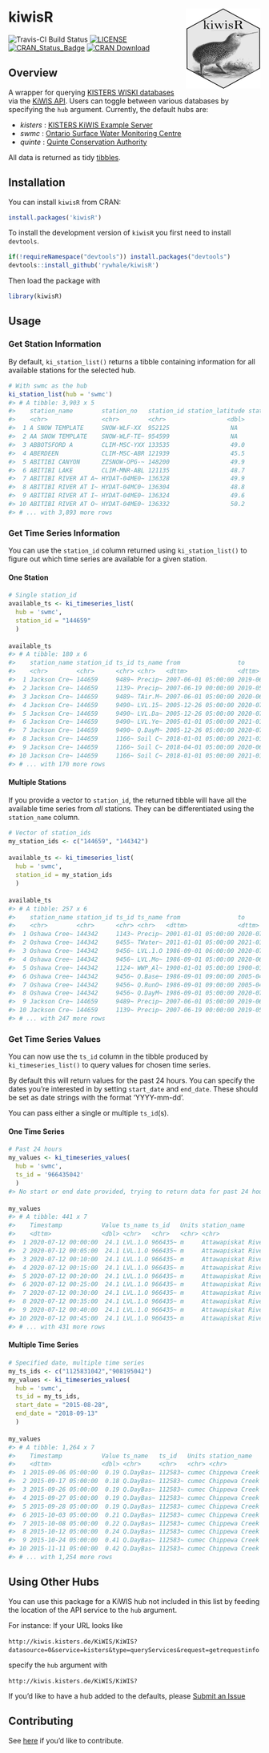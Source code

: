
<!-- README.md is generated from README.Rmd. Please edit that file -->

# kiwisR <img src="tools/readme/kiwisR_small.png" align="right" />

![Travis-CI Build
Status](https://travis-ci.org/rywhale/kiwisR.svg?branch=master)
[![LICENSE](https://img.shields.io/badge/License-MIT-blue.svg)](https://opensource.org/licenses/MIT)
[![CRAN\_Status\_Badge](https://www.r-pkg.org/badges/version/kiwisR)](https://cran.r-project.org/package=kiwisR)
[![CRAN
Download](https://cranlogs.r-pkg.org/badges/kiwisR?color=brightgreen)](https://CRAN.R-project.org/package=kiwisR)

## Overview

A wrapper for querying [KISTERS WISKI
databases](https://www.kisters.net/NA/products/wiski/) via the [KiWIS
API](https://water.kisters.de/en/technology-trends/kisters-and-open-data/).
Users can toggle between various databases by specifying the `hub`
argument. Currently, the default hubs are:

  - *kisters* : [KISTERS KiWIS Example
    Server](http://kiwis.kisters.de/KiWIS2/index.html)
  - *swmc* : [Ontario Surface Water Monitoring
    Centre](https://www.ontario.ca/page/surface-water-monitoring)
  - *quinte* : [Quinte Conservation
    Authority](http://quinteconservation.ca/site/)

All data is returned as tidy
[tibbles](https://CRAN.R-project.org/package=tibble).

## Installation

You can install `kiwisR` from CRAN:

``` r
install.packages('kiwisR')
```

To install the development version of `kiwisR` you first need to install
`devtools`.

``` r
if(!requireNamespace("devtools")) install.packages("devtools")
devtools::install_github('rywhale/kiwisR')
```

Then load the package with

``` r
library(kiwisR)
```

## Usage

### Get Station Information

By default, `ki_station_list()` returns a tibble containing information
for all available stations for the selected hub.

``` r
# With swmc as the hub
ki_station_list(hub = 'swmc')
#> # A tibble: 3,903 x 5
#>    station_name        station_no   station_id station_latitude station_longitu~
#>    <chr>               <chr>        <chr>                 <dbl>            <dbl>
#>  1 A SNOW TEMPLATE     SNOW-WLF-XX  952125                 NA               NA  
#>  2 AA SNOW TEMPLATE    SNOW-WLF-TE~ 954599                 NA               NA  
#>  3 ABBOTSFORD A        CLIM-MSC-YXX 133535                 49.0           -122. 
#>  4 ABERDEEN            CLIM-MSC-ABR 121939                 45.5            -98.4
#>  5 ABITIBI CANYON      ZZSNOW-OPG-~ 148200                 49.9            -81.6
#>  6 ABITIBI LAKE        CLIM-MNR-ABL 121135                 48.7            -80.1
#>  7 ABITIBI RIVER AT A~ HYDAT-04ME0~ 136328                 49.9            -81.6
#>  8 ABITIBI RIVER AT I~ HYDAT-04MC0~ 136304                 48.8            -80.7
#>  9 ABITIBI RIVER AT I~ HYDAT-04ME0~ 136324                 49.6            -81.4
#> 10 ABITIBI RIVER AT O~ HYDAT-04ME0~ 136332                 50.2            -81.6
#> # ... with 3,893 more rows
```

### Get Time Series Information

You can use the `station_id` column returned using `ki_station_list()`
to figure out which time series are available for a given station.

#### One Station

``` r
# Single station_id
available_ts <- ki_timeseries_list(
  hub = 'swmc', 
  station_id = "144659"
  )

available_ts
#> # A tibble: 180 x 6
#>    station_name station_id ts_id ts_name from                to                 
#>    <chr>        <chr>      <chr> <chr>   <dttm>              <dttm>             
#>  1 Jackson Cre~ 144659     9489~ Precip~ 2007-06-01 05:00:00 2019-06-01 05:00:00
#>  2 Jackson Cre~ 144659     1139~ Precip~ 2007-06-19 00:00:00 2019-05-21 12:00:00
#>  3 Jackson Cre~ 144659     9489~ TAir.M~ 2007-06-01 05:00:00 2020-06-01 05:00:00
#>  4 Jackson Cre~ 144659     9490~ LVL.15~ 2005-12-26 05:00:00 2020-07-13 09:30:00
#>  5 Jackson Cre~ 144659     9490~ LVL.Da~ 2005-12-26 05:00:00 2020-07-12 05:00:00
#>  6 Jackson Cre~ 144659     9490~ LVL.Ye~ 2005-01-01 05:00:00 2021-01-01 05:00:00
#>  7 Jackson Cre~ 144659     9490~ Q.DayM~ 2005-12-26 05:00:00 2020-07-12 05:00:00
#>  8 Jackson Cre~ 144659     1166~ Soil C~ 2018-01-01 05:00:00 2021-01-01 05:00:00
#>  9 Jackson Cre~ 144659     1166~ Soil C~ 2018-04-01 05:00:00 2020-06-01 05:00:00
#> 10 Jackson Cre~ 144659     1166~ Soil C~ 2018-01-01 05:00:00 2021-01-01 05:00:00
#> # ... with 170 more rows
```

#### Multiple Stations

If you provide a vector to `station_id`, the returned tibble will have
all the available time series from *all* stations. They can be
differentiated using the `station_name` column.

``` r
# Vector of station_ids
my_station_ids <- c("144659", "144342")

available_ts <- ki_timeseries_list(
  hub = 'swmc', 
  station_id = my_station_ids
  )

available_ts
#> # A tibble: 257 x 6
#>    station_name station_id ts_id ts_name from                to                 
#>    <chr>        <chr>      <chr> <chr>   <dttm>              <dttm>             
#>  1 Oshawa Cree~ 144342     1143~ Precip~ 2001-01-01 05:00:00 2020-07-14 05:00:00
#>  2 Oshawa Cree~ 144342     9455~ TWater~ 2011-01-01 05:00:00 2021-01-01 05:00:00
#>  3 Oshawa Cree~ 144342     9456~ LVL.1.O 1986-09-01 06:00:00 2020-07-13 10:15:00
#>  4 Oshawa Cree~ 144342     9456~ LVL.Mo~ 1986-09-01 05:00:00 2020-06-01 05:00:00
#>  5 Oshawa Cree~ 144342     1124~ WWP_Al~ 1900-01-01 05:00:00 1900-01-01 05:00:00
#>  6 Oshawa Cree~ 144342     9456~ Q.Base~ 1986-09-01 09:00:00 2005-04-28 16:30:00
#>  7 Oshawa Cree~ 144342     9456~ Q.RunO~ 1986-09-01 09:00:00 2005-04-28 16:30:00
#>  8 Oshawa Cree~ 144342     9456~ Q.DayM~ 1986-09-01 05:00:00 2020-07-12 05:00:00
#>  9 Jackson Cre~ 144659     9489~ Precip~ 2007-06-01 05:00:00 2019-06-01 05:00:00
#> 10 Jackson Cre~ 144659     1139~ Precip~ 2007-06-19 00:00:00 2019-05-21 12:00:00
#> # ... with 247 more rows
```

### Get Time Series Values

You can now use the `ts_id` column in the tibble produced by
`ki_timeseries_list()` to query values for chosen time series.

By default this will return values for the past 24 hours. You can
specify the dates you’re interested in by setting `start_date` and
`end_date`. These should be set as date strings with the format
‘YYYY-mm-dd’.

You can pass either a single or multiple `ts_id`(s).

#### One Time Series

``` r
# Past 24 hours
my_values <- ki_timeseries_values(
  hub = 'swmc', 
  ts_id = '966435042'
  )
#> No start or end date provided, trying to return data for past 24 hours

my_values
#> # A tibble: 441 x 7
#>    Timestamp           Value ts_name ts_id   Units station_name       station_id
#>    <dttm>              <dbl> <chr>   <chr>   <chr> <chr>              <chr>     
#>  1 2020-07-12 00:00:00  24.1 LVL.1.O 966435~ m     Attawapiskat Rive~ 146273    
#>  2 2020-07-12 00:05:00  24.1 LVL.1.O 966435~ m     Attawapiskat Rive~ 146273    
#>  3 2020-07-12 00:10:00  24.1 LVL.1.O 966435~ m     Attawapiskat Rive~ 146273    
#>  4 2020-07-12 00:15:00  24.1 LVL.1.O 966435~ m     Attawapiskat Rive~ 146273    
#>  5 2020-07-12 00:20:00  24.1 LVL.1.O 966435~ m     Attawapiskat Rive~ 146273    
#>  6 2020-07-12 00:25:00  24.1 LVL.1.O 966435~ m     Attawapiskat Rive~ 146273    
#>  7 2020-07-12 00:30:00  24.1 LVL.1.O 966435~ m     Attawapiskat Rive~ 146273    
#>  8 2020-07-12 00:35:00  24.1 LVL.1.O 966435~ m     Attawapiskat Rive~ 146273    
#>  9 2020-07-12 00:40:00  24.1 LVL.1.O 966435~ m     Attawapiskat Rive~ 146273    
#> 10 2020-07-12 00:45:00  24.1 LVL.1.O 966435~ m     Attawapiskat Rive~ 146273    
#> # ... with 431 more rows
```

#### Multiple Time Series

``` r
# Specified date, multiple time series
my_ts_ids <- c("1125831042","908195042")
my_values <- ki_timeseries_values(
  hub = 'swmc',
  ts_id = my_ts_ids,
  start_date = "2015-08-28",
  end_date = "2018-09-13"
  )

my_values
#> # A tibble: 1,264 x 7
#>    Timestamp           Value ts_name   ts_id   Units station_name     station_id
#>    <dttm>              <dbl> <chr>     <chr>   <chr> <chr>            <chr>     
#>  1 2015-09-06 05:00:00  0.19 Q.DayBas~ 112583~ cumec Chippewa Creek ~ 140764    
#>  2 2015-09-17 05:00:00  0.18 Q.DayBas~ 112583~ cumec Chippewa Creek ~ 140764    
#>  3 2015-09-26 05:00:00  0.19 Q.DayBas~ 112583~ cumec Chippewa Creek ~ 140764    
#>  4 2015-09-27 05:00:00  0.19 Q.DayBas~ 112583~ cumec Chippewa Creek ~ 140764    
#>  5 2015-09-28 05:00:00  0.19 Q.DayBas~ 112583~ cumec Chippewa Creek ~ 140764    
#>  6 2015-10-03 05:00:00  0.21 Q.DayBas~ 112583~ cumec Chippewa Creek ~ 140764    
#>  7 2015-10-08 05:00:00  0.22 Q.DayBas~ 112583~ cumec Chippewa Creek ~ 140764    
#>  8 2015-10-12 05:00:00  0.24 Q.DayBas~ 112583~ cumec Chippewa Creek ~ 140764    
#>  9 2015-10-24 05:00:00  0.41 Q.DayBas~ 112583~ cumec Chippewa Creek ~ 140764    
#> 10 2015-11-11 05:00:00  0.42 Q.DayBas~ 112583~ cumec Chippewa Creek ~ 140764    
#> # ... with 1,254 more rows
```

## Using Other Hubs

You can use this package for a KiWIS hub not included in this list by
feeding the location of the API service to the `hub` argument.

For instance: If your URL looks like

`http://kiwis.kisters.de/KiWIS/KiWIS?datasource=0&service=kisters&type=queryServices&request=getrequestinfo`

specify the `hub` argument with

`http://kiwis.kisters.de/KiWIS/KiWIS?`

If you’d like to have a hub added to the defaults, please [Submit an
Issue](https://github.com/rywhale/kiwisR/issues)

## Contributing

See
[here](https://github.com/rywhale/kiwisR/blob/master/.github/CONTRIBUTING.md)
if you’d like to contribute.
